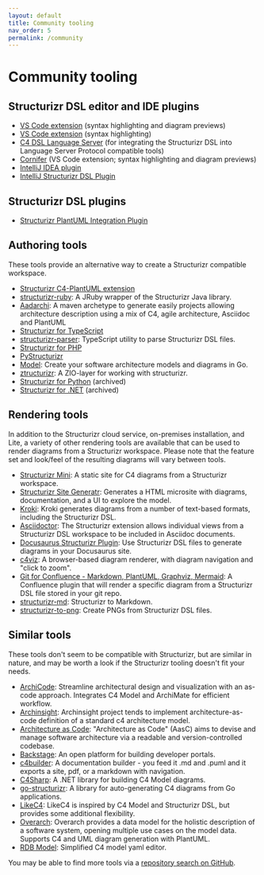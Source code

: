 ```yaml
---
layout: default
title: Community tooling
nav_order: 5
permalink: /community
---
```


# Community tooling

## Structurizr DSL editor and IDE plugins

- [VS Code extension](https://marketplace.visualstudio.com/items?itemName=systemticks.c4-dsl-extension) (syntax highlighting and diagram previews)
- [VS Code extension](https://marketplace.visualstudio.com/items?itemName=ciarant.vscode-structurizr) (syntax highlighting)
- [C4 DSL Language Server](https://gitlab.com/systemticks/c4-dsl-language-server) (for integrating the Structurizr DSL into Language Server Protocol compatible tools)
- [Cornifer](https://rvr06.github.io/cornifer) (VS Code extension; syntax highlighting and diagram previews)
- [IntelliJ IDEA plugin](https://github.com/dirkgroot/structurizr-dsl-intellij-plugin)
- [IntelliJ Structurizr DSL Plugin](https://github.com/ambalashov/structurizr-idea-plugin)

## Structurizr DSL plugins

- [Structurizr PlantUML Integration Plugin](https://github.com/codemaximus/structurizr-plantuml)

## Authoring tools

These tools provide an alternative way to create a Structurizr compatible workspace.

- [Structurizr C4-PlantUML extension](https://github.com/chriskn/structurizr-c4puml-extension)
- [structurizr-ruby](https://github.com/Morozzzko/structurizr-ruby): A JRuby wrapper of the Structurizr Java library.
- [Aadarchi](https://github.com/Riduidel/aadarchi): A maven archetype to generate easily projects allowing architecture description using a mix of C4, agile architecture, Asciidoc and PlantUML
- [Structurizr for TypeScript](https://github.com/ChristianEder/structurizr-typescript)
- [structurizr-parser](https://github.com/gerry-rohling/structurizr-parser): TypeScript utility to parse Structurizr DSL files.
- [Structurizr for PHP](https://github.com/structurizr-php/structurizr-php)
- [PyStructurizr](https://github.com/nielsvanspauwen/pystructurizr)
- [Model](https://github.com/goadesign/model): Create your software architecture models and diagrams in Go.
- [ztructurizr](https://github.com/caesarsdigital/ztructurizr): A ZIO-layer for working with structurizr.
- [Structurizr for Python](https://github.com/Midnighter/structurizr-python) (archived)
- [Structurizr for .NET](https://github.com/structurizr/dotnet) (archived)

## Rendering tools

In addition to the Structurizr cloud service, on-premises installation, and Lite, a variety of other rendering tools
are available that can be used to render diagrams from a Structurizr workspace.
Please note that the feature set and look/feel of the resulting diagrams will vary between tools.

- [Structurizr Mini](https://github.com/bensmithett/structurizr-mini): A static site for C4 diagrams from a Structurizr workspace.
- [Structurizr Site Generatr](https://github.com/avisi-cloud/structurizr-site-generatr): Generates a HTML microsite with diagrams, documentation, and a UI to explore the model.
- [Kroki](https://kroki.io): Kroki generates diagrams from a number of text-based formats, including the Structurizr DSL.
- [Asciidoctor](https://docs.asciidoctor.org/diagram-extension/latest/diagram_types/structurizr/): The Structurizr extension allows individual views from a Structurizr DSL workspace to be included in Asciidoc documents.
- [Docusaurus Structurizr Plugin](https://timkolberger.github.io/docusaurus-plugin-structurizr/): Use Structurizr DSL files to generate diagrams in your Docusaurus site.
- [c4viz](https://github.com/pmorch/c4viz): A browser-based diagram renderer, with diagram navigation and "click to zoom".
- [Git for Confluence - Markdown, PlantUML, Graphviz, Mermaid](https://marketplace.atlassian.com/apps/1211675/git-for-confluence-markdown-plantuml-graphviz-mermaid): A Confluence plugin that will render a specific diagram from a Structurizr DSL file stored in your git repo.
- [structurizr-md](https://github.com/vitalegi/structurizr-md): Structurizr to Markdown.
- [structurizr-to-png](https://github.com/extenda/structurizr-to-png): Create PNGs from Structurizr DSL files.

## Similar tools

These tools don't seem to be compatible with Structurizr, but are similar in nature, and may be worth a look if
the Structurizr tooling doesn't fit your needs.

- [ArchiCode](https://github.com/tmorin/archicode): Streamline architectural design and visualization with an as-code approach. Integrates C4 Model and ArchiMate for efficient workflow.
- [Archinsight](https://github.com/lonely-lockley/archinsight): Archinsight project tends to implement architecture-as-code definition of a standard c4 architecture model.
- [Architecture as Code](https://github.com/finos-labs/architecture-as-code): "Architecture as Code" (AasC) aims to devise and manage software architecture via a readable and version-controlled codebase.
- [Backstage](https://backstage.io): An open platform for building developer portals.
- [c4builder](https://github.com/adrianvlupu/C4-Builder): A documentation builder - you feed it .md and .puml and it exports a site, pdf, or a markdown with navigation.
- [C4Sharp](https://github.com/8T4/c4sharp): A .NET library for building C4 Model diagrams.
- [go-structurizr](https://github.com/krzysztofreczek/go-structurizr): A library for auto-generating C4 diagrams from Go applications.
- [LikeC4](https://github.com/likec4/likec4): LikeC4 is inspired by C4 Model and Structurizr DSL, but provides some additional flexibility.
- [Overarch](https://github.com/soulspace-org/overarch): Overarch provides a data model for the holistic description of a software system, opening multiple use cases on the model data. Supports C4 and UML diagram generation with PlantUML.
- [RDB Model](https://github.com/RDBModel/rdbmodel.github.io): Simplified C4 model yaml editor.

You may be able to find more tools via a [repository search on GitHub](https://github.com/search?q=structurizr&type=repositories&s=updated&o=desc).
